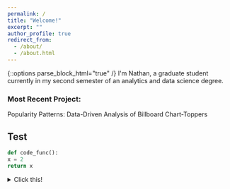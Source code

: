 ```yaml
---
permalink: /
title: "Welcome!"
excerpt: ""
author_profile: true
redirect_from: 
  - /about/
  - /about.html
---
```


{::options parse_block_html="true" /}
I'm Nathan, a graduate student currently in my second semester of an analytics and data science degree. 

### Most Recent Project:

Popularity Patterns: Data-Driven Analysis of Billboard Chart-Toppers

## Test

```python
def code_func():
x = 2
return x
```

<details><summary>Click this!</summary>
  
Here is some more text that was hidden before.
</details>
